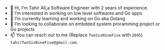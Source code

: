 - 👋 Hi, I’m Tahir Ali,a Software Engineer with 2 years of experience.
- 👀 I’m interested in working on low level softwares and Go apps
- 🌱 I’m currently learning and working on Go aka Golang
- 💞️ I’m looking to collaborate on embdded system proramming project or Go projects
- 📫 You can reach out to me (Replace `TwoSixNineFive` with `2695`) `tahirTwoSixNineFive@gmail.com`. 

<!---
TahirAIi/TahirAIi is a ✨ special ✨ repository because its `README.md` (this file) appears on your GitHub profile.
You can click the Preview link to take a look at your changes.
--->
